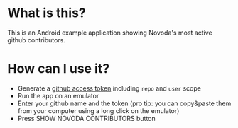 # What is this?
This is an Android example application showing Novoda's most active github contributors.

# How can I use it?
- Generate a [github access token](https://github.com/settings/tokens) including `repo` and `user` scope
- Run the app on an emulator
- Enter your github name and the token (pro tip: you can copy&paste them from your computer using a long click on the emulator)
- Press SHOW NOVODA CONTRIBUTORS button
